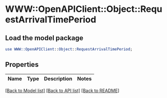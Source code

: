 # WWW::OpenAPIClient::Object::RequestArrivalTimePeriod

## Load the model package
```perl
use WWW::OpenAPIClient::Object::RequestArrivalTimePeriod;
```

## Properties
Name | Type | Description | Notes
------------ | ------------- | ------------- | -------------

[[Back to Model list]](../README.md#documentation-for-models) [[Back to API list]](../README.md#documentation-for-api-endpoints) [[Back to README]](../README.md)


